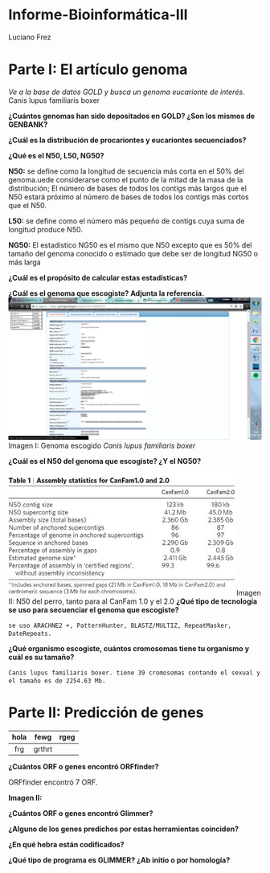# Informe-Bioinformática-III
Luciano Frez

# **Parte I: El artículo genoma**

*Ve a la base de datos GOLD y busca un genoma eucarionte de interés.*
Canis lupus familiaris boxer  

**¿Cuántos genomas han sido depositados en GOLD? ¿Son los mismos de GENBANK?**

**¿Cuál es la distribución de procariontes y eucariontes secuenciados?**

**¿Qué es el N50, L50, NG50?**
 
 **N50:** se define como la longitud de secuencia más corta en el 50% del genoma.uede considerarse como el punto de la mitad de la masa de la distribución; El número de bases de todos los contigs más largos que el N50 estará próximo al número de bases de todos los contigs más cortos que el N50.
 
 **L50:** se define como el número más pequeño de contigs cuya suma de longitud produce N50.
 
 **NG50:** El estadístico NG50 es el mismo que N50 excepto que es 50% del tamaño del genoma conocido o estimado que debe ser de longitud NG50 o más larga

**¿Cuál es el propósito de calcular estas estadísticas?**

**¿Cuál es el genoma que escogiste? Adjunta la referencia.**
![imagen](https://github.com/MrPiggie/Informe-Bioinform-tica-III/blob/master/genoma.png?raw=true)
Imagen I: Genoma escogido *Canis lupus familiaris boxer*

**¿Cuál es el N50 del genoma que escogiste? ¿Y el NG50?**

![imagen](https://github.com/MrPiggie/Informe-Bioinform-tica-III/blob/master/perro.jpg?raw=true)
Imagen II: N50 del perro, tanto para al CanFam 1.0 y el 2.0
**¿Qué tipo de tecnología se uso para secuenciar el genoma que escogiste?**
	
	se uso ARACHNE2 +, PatternHunter, BLASTZ/MULTIZ, RepeatMasker, DateRepeats. 

**¿Qué organismo escogiste, cuántos cromosomas tiene tu organismo y cuál es su tamaño?**
	
	Canis lupus familiaris boxer. tiene 39 cromosomas contando el sexual y el tamaño es de 2254.63 Mb.

# **Parte II: Predicción de genes**

|hola|fewg|rgeg|
|:---------:|:---:|:---:|
|frg|grthrt | |

**¿Cuántos ORF o genes encontró ORFfinder?**

ORFfinder encontró 7 ORF.

**Imagen II:**

**¿Cuántos ORF o genes encontró Glimmer?**

**¿Alguno de los genes predichos por estas herramientas coinciden?**
	
 **¿En qué hebra están codificados?**
	
 **¿Qué tipo de programa es GLIMMER? ¿Ab initio o por homología?**

